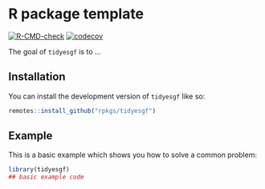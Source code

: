 
# R package template

<!-- badges: start -->
[![R-CMD-check](https://github.com/rpkgs/tidyesgf/actions/workflows/R-CMD-check.yaml/badge.svg)](https://github.com/rpkgs/tidyesgf/actions/workflows/R-CMD-check.yaml)
[![codecov](https://codecov.io/gh/rpkgs/tidyesgf/branch/master/graph/badge.svg)](https://app.codecov.io/gh/rpkgs/tidyesgf)
<!-- [![CRAN](http://www.r-pkg.org/badges/version/tidyesgf)](https://cran.r-project.org/package=tidyesgf) -->
<!-- [![total](http://cranlogs.r-pkg.org/badges/grand-total/tidyesgf)](https://www.rpackages.io/package/tidyesgf) -->
<!-- [![monthly](http://cranlogs.r-pkg.org/badges/tidyesgf)](https://www.rpackages.io/package/tidyesgf) -->
<!-- badges: end -->

The goal of `tidyesgf` is to ...

## Installation

You can install the development version of `tidyesgf` like so:

``` r
remotes::install_github("rpkgs/tidyesgf")
```

## Example

This is a basic example which shows you how to solve a common problem:

``` r
library(tidyesgf)
## basic example code
```
